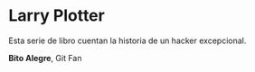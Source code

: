 # Larry Plotter

Esta serie de libro cuentan la historia de un hacker excepcional.

**Bito Alegre**, Git Fan 



